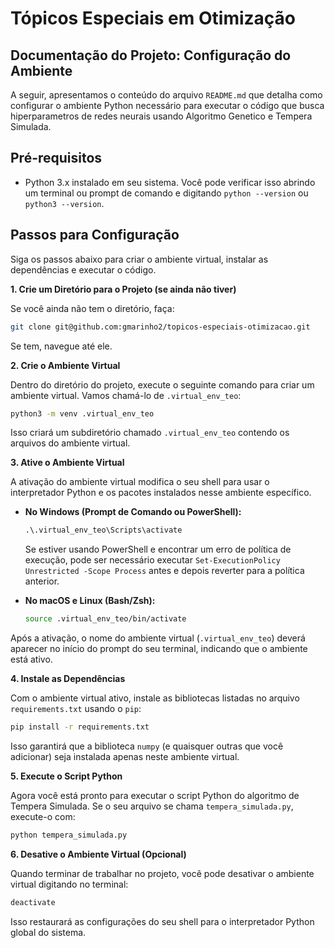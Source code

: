 # Tópicos Especiais em Otimização

## Documentação do Projeto: Configuração do Ambiente

A seguir, apresentamos o conteúdo do arquivo `README.md` que detalha como configurar o ambiente Python necessário para executar o código que busca hiperparametros de redes neurais usando Algoritmo Genetico e Tempera Simulada.


## Pré-requisitos

* Python 3.x instalado em seu sistema. Você pode verificar isso abrindo um terminal ou prompt de comando e digitando `python --version` ou `python3 --version`.

## Passos para Configuração

Siga os passos abaixo para criar o ambiente virtual, instalar as dependências e executar o código.

**1. Crie um Diretório para o Projeto (se ainda não tiver)**

   Se você ainda não tem o diretório, faça:
   ```bash
   git clone git@github.com:gmarinho2/topicos-especiais-otimizacao.git
   ```
   Se tem, navegue até ele.

**2. Crie o Ambiente Virtual**

   Dentro do diretório do projeto, execute o seguinte comando para criar um ambiente virtual. Vamos chamá-lo de `.virtual_env_teo`:
   ```bash
   python3 -m venv .virtual_env_teo
   ```
   Isso criará um subdiretório chamado `.virtual_env_teo` contendo os arquivos do ambiente virtual.

**3. Ative o Ambiente Virtual**

   A ativação do ambiente virtual modifica o seu shell para usar o interpretador Python e os pacotes instalados nesse ambiente específico.

   * **No Windows (Prompt de Comando ou PowerShell):**
       ```cmd
       .\.virtual_env_teo\Scripts\activate
       ```
       Se estiver usando PowerShell e encontrar um erro de política de execução, pode ser necessário executar `Set-ExecutionPolicy Unrestricted -Scope Process` antes e depois reverter para a política anterior.

   * **No macOS e Linux (Bash/Zsh):**
       ```bash
       source .virtual_env_teo/bin/activate
       ```
   Após a ativação, o nome do ambiente virtual (`.virtual_env_teo`) deverá aparecer no início do prompt do seu terminal, indicando que o ambiente está ativo.



**4. Instale as Dependências**

   Com o ambiente virtual ativo, instale as bibliotecas listadas no arquivo `requirements.txt` usando o `pip`:
   ```bash
   pip install -r requirements.txt
   ```
   Isso garantirá que a biblioteca `numpy` (e quaisquer outras que você adicionar) seja instalada apenas neste ambiente virtual.

**5. Execute o Script Python**

   Agora você está pronto para executar o script Python do algoritmo de Tempera Simulada. Se o seu arquivo se chama `tempera_simulada.py`, execute-o com:
   ```bash
   python tempera_simulada.py
   ```

**6. Desative o Ambiente Virtual (Opcional)**

   Quando terminar de trabalhar no projeto, você pode desativar o ambiente virtual digitando no terminal:
   ```bash
   deactivate
   ```
   Isso restaurará as configurações do seu shell para o interpretador Python global do sistema.
